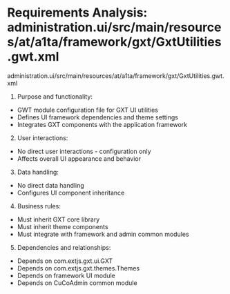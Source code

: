# Requirements Analysis: administration.ui/src/main/resources/at/a1ta/framework/gxt/GxtUtilities.gwt.xml

administration.ui/src/main/resources/at/a1ta/framework/gxt/GxtUtilities.gwt.xml

1. Purpose and functionality:
- GWT module configuration file for GXT UI utilities
- Defines UI framework dependencies and theme settings
- Integrates GXT components with the application framework

2. User interactions:
- No direct user interactions - configuration only
- Affects overall UI appearance and behavior

3. Data handling:
- No direct data handling
- Configures UI component inheritance

4. Business rules:
- Must inherit GXT core library
- Must inherit theme components
- Must integrate with framework and admin common modules

5. Dependencies and relationships:
- Depends on com.extjs.gxt.ui.GXT
- Depends on com.extjs.gxt.themes.Themes
- Depends on framework UI module
- Depends on CuCoAdmin common module